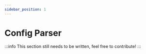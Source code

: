 ```yaml
---
sidebar_position: 1
---
```


# Config Parser
:::info
This section still needs to be written, feel free to contribute!
:::